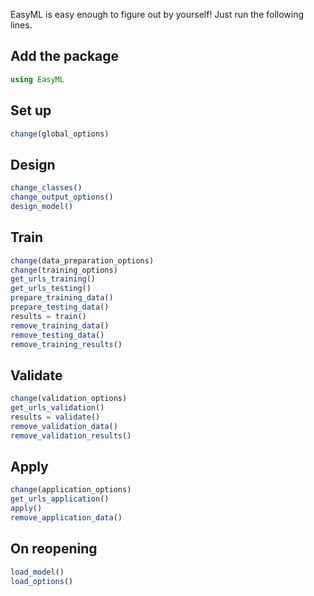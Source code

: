 
EasyML is easy enough to figure out by yourself! Just run the following lines. 

## Add the package
```julia
using EasyML
```

## Set up
```julia
change(global_options)
```

## Design
```julia
change_classes()
change_output_options()
design_model()
```

## Train
```julia
change(data_preparation_options)
change(training_options)
get_urls_training()
get_urls_testing()
prepare_training_data()
prepare_testing_data()
results = train()
remove_training_data()
remove_testing_data()
remove_training_results()
```

## Validate
```julia
change(validation_options)
get_urls_validation()
results = validate()
remove_validation_data()
remove_validation_results()
```

## Apply
```julia
change(application_options)
get_urls_application()
apply()
remove_application_data()
```

## On reopening
```julia
load_model()
load_options()
```